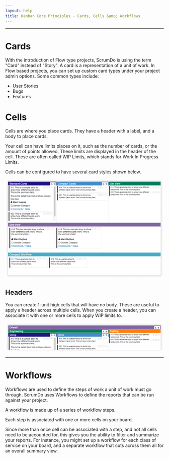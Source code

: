 ```yaml
---
layout: help
title: Kanban Core Principles - Cards, Cells &amp; Workflows
---
```


----

# Cards

With the introduction of Flow type projects, ScrumDo is using the term "Card" instead of "Story".  A card is a representation of a unit of work.  In Flow based projects, you can set up custom card types under your project admin options.  Some common types include:

* User Stories
* Bugs
* Features


# Cells

Cells are where you place cards. They have a header with a label, and a body to place cards.

Your cell can have limits places on it, such as the number of cards, or the amount of points allowed.  These limits are displayed in the header of the cell.  These are often called WIP Limits, which stands for Work In Progress Limits.

Cells can be configured to have several card styles shown below.

![Cell Types](images/cell_types.png)


## Headers

You can create 1-unit high cells that will have no body.  These are useful to apply a header across multiple cells.  When you create a header, you can associate it with one or more cells to apply WIP limits to.

![Header Examples](images/header_examples.png)

----

# Workflows

Workflows are used to define the steps of work a unit of work must go through.  ScrumDo uses Workflows to define the reports that can be run against your project.

A workflow is made up of a series of workflow steps.

Each step is associated with one or more cells on your board.

Since more than once cell can be associated with a step, and not all cells need to be accounted for, this gives you the ability to filter and summarize your reports.  For instance, you might set up a workflow for each class of service on your board, and a separate workflow that cuts across them all for an overall summary view.


